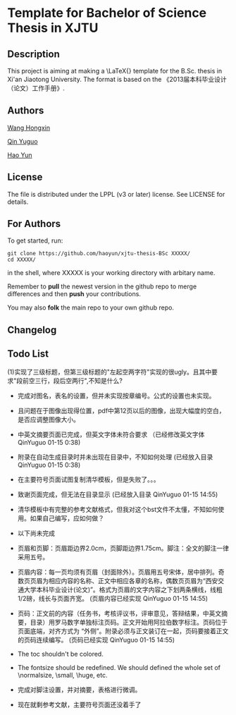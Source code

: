 ﻿Template for Bachelor of Science Thesis in XJTU
======

Description
------

This project is aiming at making a \LaTeX{} template for the B.Sc. thesis in Xi'an Jiaotong University. The format is based on the 《2013届本科毕业设计（论文）工作手册》.

Authors
------
[Wang Hongxin](https://github.com/wanghongxin)

[Qin Yuguo](https://github.com/fireuponsky)

[Hao Yun](https://github.com/haoyun)

License
------
The file is distributed under the LPPL (v3 or later) license. See LICENSE for details.

For Authors
------
To get started, run:

    git clone https://github.com/haoyun/xjtu-thesis-BSc XXXXX/
    cd XXXXX/

in the shell, where XXXXX is your working directory with arbitary name.

Remember to **pull** the newest version in the github repo to merge differences and then **push** your contributions.

You may also **folk** the main repo to your own github repo.

Changelog
------

Todo List
-----
(1)实现了三级标题，但第三级标题的"左起空两字符"实现的很ugly。且其中要求"段前空三行，段后空两行",不知是什么?

* 完成对图名，表名的设置，但并未实现按章编号。公式的设置也未实现。
* 且问题在于图像出现得位置，pdf中第12页以后的图像，出现大幅度的空白，是否应调整图像大小。
* 中英文摘要页面已完成，但英文字体未符合要求  （已经修改英文字体 QinYuguo 01-15 0:38)
* 附录在自动生成目录时并未出现在目录中，不知如何处理  (已经放入目录 QinYuguo 01-15 0:38)
* 在主要符号页面试图复制清华模板，但是失败了。。。
* 致谢页面完成，但无法在目录显示 (已经放入目录 QinYuguo 01-15 14:55)
* 清华模板中有完整的参考文献格式，但我对这个bst文件不太懂，不知如何使用。如果自己编写，应如何做？

* 以下尚未完成
* 页眉和页脚：页眉距边界2.0cm，页脚距边界1.75cm。脚注：全文的脚注一律采用五号。
* 页眉内容：每一页均须有页眉（封面除外）。页眉用五号宋体，居中排列。奇数页页眉为相应内容的名称、正文中相应各章的名称，偶数页页眉为“西安交通大学本科毕业设计(论文)”。格式为页眉的文字内容之下划两条横线，线粗1/2磅，线长与页面齐宽。 (页眉内容已经实现 QinYuguo 01-15 14:55)
* 页码：正文前的内容（任务书，考核评议书，评审意见，答辩结果，中英文摘要，目录）用罗马数字单独标注页码。正文开始用阿拉伯数字标注。页码位于页面底端，对齐方式为 “外侧”。附录必须与正文装订在一起，页码要接着正文的页码连续编写。 (页码已经实现 QinYuguo 01-15 14:55)
* The toc shouldn't be colored.
* The fontsize should be redefined. We should defined the whole set of \normalsize, \small, \huge, etc.

* 完成对脚注设置，并对摘要，表格进行微调。
* 现在就剩参考文献，主要符号页面还没着手了
